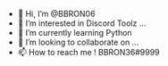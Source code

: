 - 👋 Hi, I’m @BBRON06
- 👀 I’m interested in Discord Toolz ...
- 🌱 I’m currently learning Python
- 💞️ I’m looking to collaborate on ...
- 📫 How to reach me !                        BBRON36#9999

<!---
BBRON06/BBRON06 is a ✨ special ✨ repository because its `README.md` (this file) appears on your GitHub profile.
You can click the Preview link to take a look at your changes.
--->
